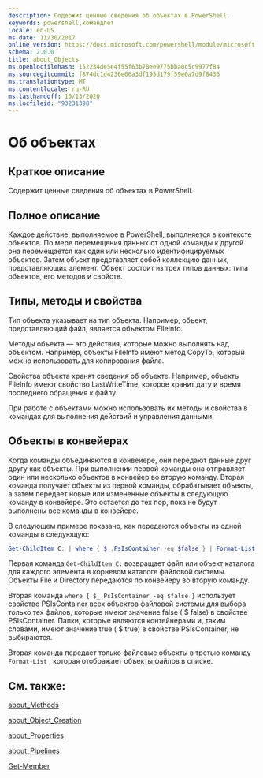 ```yaml
---
description: Содержит ценные сведения об объектах в PowerShell.
keywords: powershell,командлет
Locale: en-US
ms.date: 11/30/2017
online version: https://docs.microsoft.com/powershell/module/microsoft.powershell.core/about/about_objects?view=powershell-6&WT.mc_id=ps-gethelp
schema: 2.0.0
title: about_Objects
ms.openlocfilehash: 152234de5e4f55f63b70ee9775bba0c5c9977f84
ms.sourcegitcommit: f874dc1d4236e06a3df195d179f59e0a7d9f8436
ms.translationtype: MT
ms.contentlocale: ru-RU
ms.lasthandoff: 10/13/2020
ms.locfileid: "93231398"
---
```

# <a name="about-objects"></a>Об объектах

## <a name="short-description"></a>Краткое описание
Содержит ценные сведения об объектах в PowerShell.

## <a name="long-description"></a>Полное описание

Каждое действие, выполняемое в PowerShell, выполняется в контексте объектов. По мере перемещения данных от одной команды к другой она перемещается как один или несколько идентифицируемых объектов. Затем объект представляет собой коллекцию данных, представляющих элемент. Объект состоит из трех типов данных: типа объектов, его методов и свойств.

## <a name="types-methods-and-properties"></a>Типы, методы и свойства

Тип объекта указывает на тип объекта. Например, объект, представляющий файл, является объектом FileInfo.

Методы объекта — это действия, которые можно выполнять над объектом.
Например, объекты FileInfo имеют метод CopyTo, который можно использовать для копирования файла.

Свойства объекта хранят сведения об объекте. Например, объекты FileInfo имеют свойство LastWriteTime, которое хранит дату и время последнего обращения к файлу.

При работе с объектами можно использовать их методы и свойства в командах для выполнения действий и управления данными.

## <a name="objects-in-pipelines"></a>Объекты в конвейерах

Когда команды объединяются в конвейере, они передают данные друг другу как объекты. При выполнении первой команды она отправляет один или несколько объектов в конвейер во вторую команду. Вторая команда получает объекты из первой команды, обрабатывает объекты, а затем передает новые или измененные объекты в следующую команду в конвейере.
Это остается до тех пор, пока не будут выполнены все команды в конвейере.

В следующем примере показано, как передаются объекты из одной команды в следующую:

```powershell
Get-ChildItem C: | where { $_.PsIsContainer -eq $false } | Format-List
```

Первая команда `Get-ChildItem C:` возвращает файл или объект каталога для каждого элемента в корневом каталоге файловой системы. Объекты File и Directory передаются по конвейеру во вторую команду.

Вторая команда `where { $_.PsIsContainer -eq $false }` использует свойство PSIsContainer всех объектов файловой системы для выбора только тех файлов, которые имеют значение false ( \$ false) в свойстве PSIsContainer. Папки, которые являются контейнерами и, таким словами, имеют значение true ( \$ true) в свойстве PSIsContainer, не выбираются.

Вторая команда передает только файловые объекты в третью команду `Format-List` , которая отображает объекты файлов в списке.

## <a name="see-also"></a>См. также:

[about_Methods](about_Methods.md)

[about_Object_Creation](about_Object_Creation.md)

[about_Properties](about_Properties.md)

[about_Pipelines](about_Pipelines.md)

[Get-Member](xref:Microsoft.PowerShell.Utility.Get-Member)
